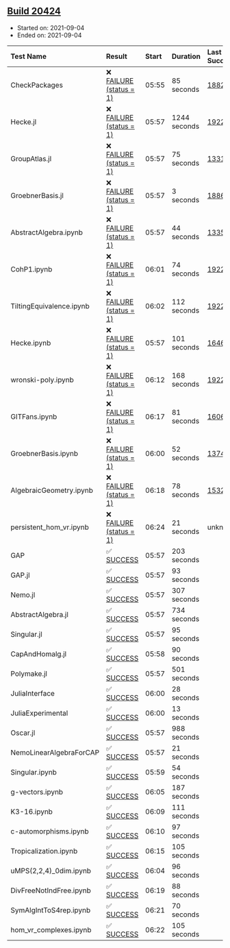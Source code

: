 ## [Build 20424](https://oscarci.mathematik.uni-kl.de/job/oscar/20424/)

* Started on: 2021-09-04
* Ended on: 2021-09-04

| Test Name    | Result | Start | Duration | Last Success | First Failure |
|:-------------|:-------|:------|:---------|:-------------|:--------------|
| CheckPackages | ❌ [FAILURE (status = 1)](https://oscarci.mathematik.uni-kl.de/job/oscar/20424/artifact/logs/build-20424/CheckPackages.log) | 05:55 | 85 seconds | [18822](https://oscarci.mathematik.uni-kl.de/job/oscar/18822/) | [18823](https://oscarci.mathematik.uni-kl.de/job/oscar/18823/) |
| Hecke.jl | ❌ [FAILURE (status = 1)](https://oscarci.mathematik.uni-kl.de/job/oscar/20424/artifact/logs/build-20424/Hecke.jl.log) | 05:57 | 1244 seconds | [19222](https://oscarci.mathematik.uni-kl.de/job/oscar/19222/) | [20152](https://oscarci.mathematik.uni-kl.de/job/oscar/20152/) |
| GroupAtlas.jl | ❌ [FAILURE (status = 1)](https://oscarci.mathematik.uni-kl.de/job/oscar/20424/artifact/logs/build-20424/GroupAtlas.jl.log) | 05:57 | 75 seconds | [13311](https://oscarci.mathematik.uni-kl.de/job/oscar/13311/) | [13312](https://oscarci.mathematik.uni-kl.de/job/oscar/13312/) |
| GroebnerBasis.jl | ❌ [FAILURE (status = 1)](https://oscarci.mathematik.uni-kl.de/job/oscar/20424/artifact/logs/build-20424/GroebnerBasis.jl.log) | 05:57 | 3 seconds | [18864](https://oscarci.mathematik.uni-kl.de/job/oscar/18864/) | [18865](https://oscarci.mathematik.uni-kl.de/job/oscar/18865/) |
| AbstractAlgebra.ipynb | ❌ [FAILURE (status = 1)](https://oscarci.mathematik.uni-kl.de/job/oscar/20424/artifact/logs/build-20424/AbstractAlgebra.ipynb.log) | 05:57 | 44 seconds | [13355](https://oscarci.mathematik.uni-kl.de/job/oscar/13355/) | [13356](https://oscarci.mathematik.uni-kl.de/job/oscar/13356/) |
| CohP1.ipynb | ❌ [FAILURE (status = 1)](https://oscarci.mathematik.uni-kl.de/job/oscar/20424/artifact/logs/build-20424/CohP1.ipynb.log) | 06:01 | 74 seconds | [19222](https://oscarci.mathematik.uni-kl.de/job/oscar/19222/) | [20152](https://oscarci.mathematik.uni-kl.de/job/oscar/20152/) |
| TiltingEquivalence.ipynb | ❌ [FAILURE (status = 1)](https://oscarci.mathematik.uni-kl.de/job/oscar/20424/artifact/logs/build-20424/TiltingEquivalence.ipynb.log) | 06:02 | 112 seconds | [19222](https://oscarci.mathematik.uni-kl.de/job/oscar/19222/) | [20152](https://oscarci.mathematik.uni-kl.de/job/oscar/20152/) |
| Hecke.ipynb | ❌ [FAILURE (status = 1)](https://oscarci.mathematik.uni-kl.de/job/oscar/20424/artifact/logs/build-20424/Hecke.ipynb.log) | 05:57 | 101 seconds | [16463](https://oscarci.mathematik.uni-kl.de/job/oscar/16463/) | [16464](https://oscarci.mathematik.uni-kl.de/job/oscar/16464/) |
| wronski-poly.ipynb | ❌ [FAILURE (status = 1)](https://oscarci.mathematik.uni-kl.de/job/oscar/20424/artifact/logs/build-20424/wronski-poly.ipynb.log) | 06:12 | 168 seconds | [19222](https://oscarci.mathematik.uni-kl.de/job/oscar/19222/) | [20152](https://oscarci.mathematik.uni-kl.de/job/oscar/20152/) |
| GITFans.ipynb | ❌ [FAILURE (status = 1)](https://oscarci.mathematik.uni-kl.de/job/oscar/20424/artifact/logs/build-20424/GITFans.ipynb.log) | 06:17 | 81 seconds | [16068](https://oscarci.mathematik.uni-kl.de/job/oscar/16068/) | [16069](https://oscarci.mathematik.uni-kl.de/job/oscar/16069/) |
| GroebnerBasis.ipynb | ❌ [FAILURE (status = 1)](https://oscarci.mathematik.uni-kl.de/job/oscar/20424/artifact/logs/build-20424/GroebnerBasis.ipynb.log) | 06:00 | 52 seconds | [13748](https://oscarci.mathematik.uni-kl.de/job/oscar/13748/) | [13749](https://oscarci.mathematik.uni-kl.de/job/oscar/13749/) |
| AlgebraicGeometry.ipynb | ❌ [FAILURE (status = 1)](https://oscarci.mathematik.uni-kl.de/job/oscar/20424/artifact/logs/build-20424/AlgebraicGeometry.ipynb.log) | 06:18 | 78 seconds | [15322](https://oscarci.mathematik.uni-kl.de/job/oscar/15322/) | [15323](https://oscarci.mathematik.uni-kl.de/job/oscar/15323/) |
| persistent_hom_vr.ipynb | ❌ [FAILURE (status = 1)](https://oscarci.mathematik.uni-kl.de/job/oscar/20424/artifact/logs/build-20424/persistent_hom_vr.ipynb.log) | 06:24 | 21 seconds | unknown | unknown |
| GAP | ✅ [SUCCESS](https://oscarci.mathematik.uni-kl.de/job/oscar/20424/artifact/logs/build-20424/GAP.log) | 05:57 | 203 seconds |  |  |
| GAP.jl | ✅ [SUCCESS](https://oscarci.mathematik.uni-kl.de/job/oscar/20424/artifact/logs/build-20424/GAP.jl.log) | 05:57 | 93 seconds |  |  |
| Nemo.jl | ✅ [SUCCESS](https://oscarci.mathematik.uni-kl.de/job/oscar/20424/artifact/logs/build-20424/Nemo.jl.log) | 05:57 | 307 seconds |  |  |
| AbstractAlgebra.jl | ✅ [SUCCESS](https://oscarci.mathematik.uni-kl.de/job/oscar/20424/artifact/logs/build-20424/AbstractAlgebra.jl.log) | 05:57 | 734 seconds |  |  |
| Singular.jl | ✅ [SUCCESS](https://oscarci.mathematik.uni-kl.de/job/oscar/20424/artifact/logs/build-20424/Singular.jl.log) | 05:57 | 95 seconds |  |  |
| CapAndHomalg.jl | ✅ [SUCCESS](https://oscarci.mathematik.uni-kl.de/job/oscar/20424/artifact/logs/build-20424/CapAndHomalg.jl.log) | 05:58 | 90 seconds |  |  |
| Polymake.jl | ✅ [SUCCESS](https://oscarci.mathematik.uni-kl.de/job/oscar/20424/artifact/logs/build-20424/Polymake.jl.log) | 05:57 | 501 seconds |  |  |
| JuliaInterface | ✅ [SUCCESS](https://oscarci.mathematik.uni-kl.de/job/oscar/20424/artifact/logs/build-20424/JuliaInterface.log) | 06:00 | 28 seconds |  |  |
| JuliaExperimental | ✅ [SUCCESS](https://oscarci.mathematik.uni-kl.de/job/oscar/20424/artifact/logs/build-20424/JuliaExperimental.log) | 06:00 | 13 seconds |  |  |
| Oscar.jl | ✅ [SUCCESS](https://oscarci.mathematik.uni-kl.de/job/oscar/20424/artifact/logs/build-20424/Oscar.jl.log) | 05:57 | 988 seconds |  |  |
| NemoLinearAlgebraForCAP | ✅ [SUCCESS](https://oscarci.mathematik.uni-kl.de/job/oscar/20424/artifact/logs/build-20424/NemoLinearAlgebraForCAP.log) | 05:57 | 21 seconds |  |  |
| Singular.ipynb | ✅ [SUCCESS](https://oscarci.mathematik.uni-kl.de/job/oscar/20424/artifact/logs/build-20424/Singular.ipynb.log) | 05:59 | 54 seconds |  |  |
| g-vectors.ipynb | ✅ [SUCCESS](https://oscarci.mathematik.uni-kl.de/job/oscar/20424/artifact/logs/build-20424/g-vectors.ipynb.log) | 06:05 | 187 seconds |  |  |
| K3-16.ipynb | ✅ [SUCCESS](https://oscarci.mathematik.uni-kl.de/job/oscar/20424/artifact/logs/build-20424/K3-16.ipynb.log) | 06:09 | 111 seconds |  |  |
| c-automorphisms.ipynb | ✅ [SUCCESS](https://oscarci.mathematik.uni-kl.de/job/oscar/20424/artifact/logs/build-20424/c-automorphisms.ipynb.log) | 06:10 | 97 seconds |  |  |
| Tropicalization.ipynb | ✅ [SUCCESS](https://oscarci.mathematik.uni-kl.de/job/oscar/20424/artifact/logs/build-20424/Tropicalization.ipynb.log) | 06:15 | 105 seconds |  |  |
| uMPS(2,2,4)_0dim.ipynb | ✅ [SUCCESS](https://oscarci.mathematik.uni-kl.de/job/oscar/20424/artifact/logs/build-20424/uMPS-2-2-4-_0dim.ipynb.log) | 06:04 | 96 seconds |  |  |
| DivFreeNotIndFree.ipynb | ✅ [SUCCESS](https://oscarci.mathematik.uni-kl.de/job/oscar/20424/artifact/logs/build-20424/DivFreeNotIndFree.ipynb.log) | 06:19 | 88 seconds |  |  |
| SymAlgIntToS4rep.ipynb | ✅ [SUCCESS](https://oscarci.mathematik.uni-kl.de/job/oscar/20424/artifact/logs/build-20424/SymAlgIntToS4rep.ipynb.log) | 06:21 | 70 seconds |  |  |
| hom_vr_complexes.ipynb | ✅ [SUCCESS](https://oscarci.mathematik.uni-kl.de/job/oscar/20424/artifact/logs/build-20424/hom_vr_complexes.ipynb.log) | 06:22 | 105 seconds |  |  |

